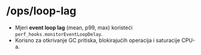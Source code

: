 # /ops/loop-lag
- Mjeri **event loop lag** (mean, p99, max) koristeći `perf_hooks.monitorEventLoopDelay`.
- Korisno za otkrivanje GC pritiska, blokirajućih operacija i saturacije CPU-a.
